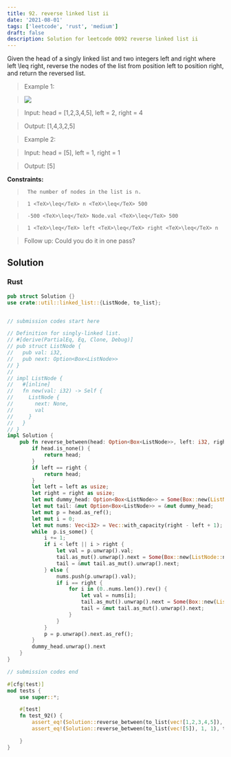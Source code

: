 ```yaml
---
title: 92. reverse linked list ii
date: '2021-08-01'
tags: ['leetcode', 'rust', 'medium']
draft: false
description: Solution for leetcode 0092 reverse linked list ii
---
```


 

  Given the head of a singly linked list and two integers left and right where left <TeX>\leq</TeX> right, reverse the nodes of the list from position left to position right, and return the reversed list.

   

 >   Example 1:

 >   ![](https://assets.leetcode.com/uploads/2021/02/19/rev2ex2.jpg)

 >   Input: head <TeX>=</TeX> [1,2,3,4,5], left <TeX>=</TeX> 2, right <TeX>=</TeX> 4

 >   Output: [1,4,3,2,5]

  

 >   Example 2:

  

 >   Input: head <TeX>=</TeX> [5], left <TeX>=</TeX> 1, right <TeX>=</TeX> 1

 >   Output: [5]

  

   

  **Constraints:**

  

 >   	The number of nodes in the list is n.

 >   	1 <TeX>\leq</TeX> n <TeX>\leq</TeX> 500

 >   	-500 <TeX>\leq</TeX> Node.val <TeX>\leq</TeX> 500

 >   	1 <TeX>\leq</TeX> left <TeX>\leq</TeX> right <TeX>\leq</TeX> n

  

   

 >   Follow up: Could you do it in one pass?


## Solution
### Rust
```rust
pub struct Solution {}
use crate::util::linked_list::{ListNode, to_list};


// submission codes start here

// Definition for singly-linked list.
// #[derive(PartialEq, Eq, Clone, Debug)]
// pub struct ListNode {
//   pub val: i32,
//   pub next: Option<Box<ListNode>>
// }
// 
// impl ListNode {
//   #[inline]
//   fn new(val: i32) -> Self {
//     ListNode {
//       next: None,
//       val
//     }
//   }
// }
impl Solution {
    pub fn reverse_between(head: Option<Box<ListNode>>, left: i32, right: i32) -> Option<Box<ListNode>> {
        if head.is_none() {
            return head;
        }
        if left == right {
            return head;
        }
        let left = left as usize;
        let right = right as usize;
        let mut dummy_head: Option<Box<ListNode>> = Some(Box::new(ListNode::new(0)));
        let mut tail: &mut Option<Box<ListNode>> = &mut dummy_head;
        let mut p = head.as_ref();
        let mut i = 0;
        let mut nums: Vec<i32> = Vec::with_capacity(right - left + 1);
        while  p.is_some() {
            i += 1;
            if i < left || i > right {
                let val = p.unwrap().val;
                tail.as_mut().unwrap().next = Some(Box::new(ListNode::new(val)));
                tail = &mut tail.as_mut().unwrap().next;    
            } else {
                nums.push(p.unwrap().val);
                if i == right {
                    for i in (0..nums.len()).rev() {
                        let val = nums[i];
                        tail.as_mut().unwrap().next = Some(Box::new(ListNode::new(val)));
                        tail = &mut tail.as_mut().unwrap().next;    
                    }
                }
            }
            p = p.unwrap().next.as_ref();
        }
        dummy_head.unwrap().next
    }
}

// submission codes end

#[cfg(test)]
mod tests {
    use super::*;

    #[test]
    fn test_92() {
        assert_eq!(Solution::reverse_between(to_list(vec![1,2,3,4,5]), 2, 4), to_list(vec![1,4,3,2,5]));
        assert_eq!(Solution::reverse_between(to_list(vec![5]), 1, 1), to_list(vec![5]));

    }
}

```
